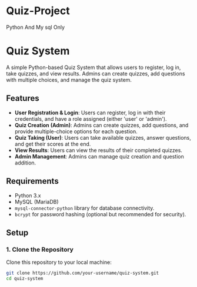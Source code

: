 # Quiz-Project
Python And My sql Only
# Quiz System

A simple Python-based Quiz System that allows users to register, log in, take quizzes, and view results. Admins can create quizzes, add questions with multiple choices, and manage the quiz system.

## Features

- **User Registration & Login**: Users can register, log in with their credentials, and have a role assigned (either 'user' or 'admin').
- **Quiz Creation (Admin)**: Admins can create quizzes, add questions, and provide multiple-choice options for each question.
- **Quiz Taking (User)**: Users can take available quizzes, answer questions, and get their scores at the end.
- **View Results**: Users can view the results of their completed quizzes.
- **Admin Management**: Admins can manage quiz creation and question addition.

## Requirements

- Python 3.x
- MySQL (MariaDB)
- `mysql-connector-python` library for database connectivity.
- `bcrypt` for password hashing (optional but recommended for security).

## Setup

### 1. Clone the Repository

Clone this repository to your local machine:

```bash
git clone https://github.com/your-username/quiz-system.git
cd quiz-system
